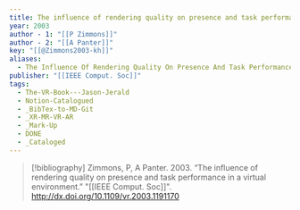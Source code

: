 ```yaml
---
title: The influence of rendering quality on presence and task performance in a virtual environment
year: 2003
author - 1: "[[P Zimmons]]"
author - 2: "[[A Panter]]"
key: "[[@Zimmons2003-kh]]"
aliases:
  - The Influence Of Rendering Quality On Presence And Task Performance In A Virtual Environment
publisher: "[[IEEE Comput. Soc]]"
tags:
  - The-VR-Book---Jason-Jerald
  - Notion-Catalogued
  - _BibTex-to-MD-Git
  - _XR-MR-VR-AR
  - _Mark-Up
  - DONE
  - _Cataloged
---
```


> [!bibliography]
> Zimmons, P, A Panter. 2003. “The influence of rendering quality on presence and task performance in a virtual environment.” "[[IEEE Comput. Soc]]". http://dx.doi.org/10.1109/vr.2003.1191170